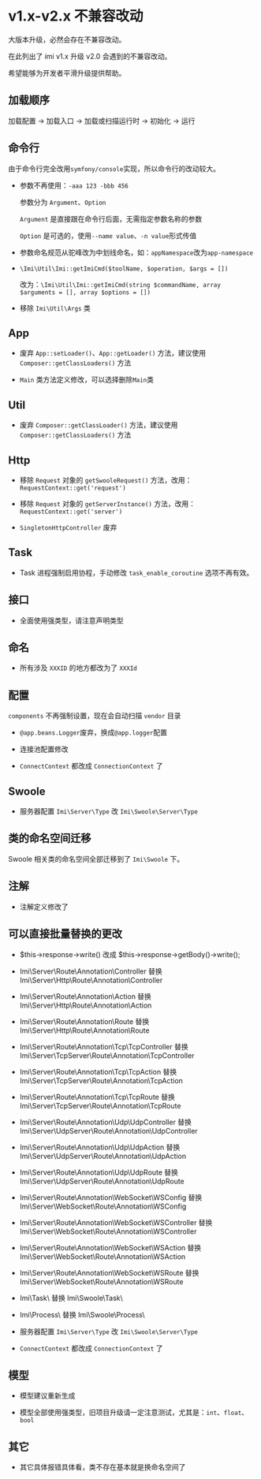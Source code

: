 # v1.x-v2.x 不兼容改动

大版本升级，必然会存在不兼容改动。

在此列出了 imi v1.x 升级 v2.0 会遇到的不兼容改动。

希望能够为开发者平滑升级提供帮助。

## 加载顺序

加载配置 → 加载入口 → 加载或扫描运行时 → 初始化 → 运行

## 命令行

由于命令行完全改用`symfony/console`实现，所以命令行的改动较大。

* 参数不再使用：`-aaa 123 -bbb 456`

  参数分为 `Argument`、`Option`

  `Argument` 是直接跟在命令行后面，无需指定参数名称的参数

  `Option` 是可选的，使用`--name value`、`-n value`形式传值

* 参数命名规范从驼峰改为中划线命名，如：`appNamespace`改为`app-namespace`

* `\Imi\Util\Imi::getImiCmd($toolName, $operation, $args = [])`

  改为：`\Imi\Util\Imi::getImiCmd(string $commandName, array $arguments = [], array $options = [])`

* 移除 `Imi\Util\Args` 类

## App

* 废弃 `App::setLoader()`、`App::getLoader()` 方法，建议使用 `Composer::getClassLoaders()` 方法

* `Main` 类方法定义修改，可以选择删除`Main`类

## Util

* 废弃 `Composer::getClassLoader()` 方法，建议使用 `Composer::getClassLoaders()` 方法

## Http

* 移除 `Request` 对象的 `getSwooleRequest()` 方法，改用：`RequestContext::get('request')`

* 移除 `Request` 对象的 `getServerInstance()` 方法，改用：`RequestContext::get('server')`

* `SingletonHttpController` 废弃

## Task

* Task 进程强制启用协程，手动修改 `task_enable_coroutine` 选项不再有效。

## 接口

* 全面使用强类型，请注意声明类型

## 命名

* 所有涉及 `XXXID` 的地方都改为了 `XXXId`

## 配置

`components` 不再强制设置，现在会自动扫描 `vendor` 目录

* `@app.beans.Logger`废弃，换成`@app.logger`配置

* 连接池配置修改

* `ConnectContext` 都改成 `ConnectionContext` 了

## Swoole

* 服务器配置 `Imi\Server\Type` 改 `Imi\Swoole\Server\Type`

## 类的命名空间迁移

Swoole 相关类的命名空间全部迁移到了 `Imi\Swoole` 下。

## 注解

* 注解定义修改了

## 可以直接批量替换的更改

* $this->response->write() 改成 $this->response->getBody()->write();

* Imi\Server\Route\Annotation\Controller 替换 Imi\Server\Http\Route\Annotation\Controller

* Imi\Server\Route\Annotation\Action 替换 Imi\Server\Http\Route\Annotation\Action

* Imi\Server\Route\Annotation\Route 替换 Imi\Server\Http\Route\Annotation\Route

* Imi\Server\Route\Annotation\Tcp\TcpController 替换 Imi\Server\TcpServer\Route\Annotation\TcpController

* Imi\Server\Route\Annotation\Tcp\TcpAction 替换 Imi\Server\TcpServer\Route\Annotation\TcpAction

* Imi\Server\Route\Annotation\Tcp\TcpRoute 替换 Imi\Server\TcpServer\Route\Annotation\TcpRoute

* Imi\Server\Route\Annotation\Udp\UdpController 替换 Imi\Server\UdpServer\Route\Annotation\UdpController

* Imi\Server\Route\Annotation\Udp\UdpAction 替换 Imi\Server\UdpServer\Route\Annotation\UdpAction

* Imi\Server\Route\Annotation\Udp\UdpRoute 替换 Imi\Server\UdpServer\Route\Annotation\UdpRoute

* Imi\Server\Route\Annotation\WebSocket\WSConfig 替换 Imi\Server\WebSocket\Route\Annotation\WSConfig

* Imi\Server\Route\Annotation\WebSocket\WSController 替换 Imi\Server\WebSocket\Route\Annotation\WSController

* Imi\Server\Route\Annotation\WebSocket\WSAction 替换 Imi\Server\WebSocket\Route\Annotation\WSAction

* Imi\Server\Route\Annotation\WebSocket\WSRoute 替换 Imi\Server\WebSocket\Route\Annotation\WSRoute

* Imi\Task\ 替换 Imi\Swoole\Task\

* Imi\Process\ 替换 Imi\Swoole\Process\

* 服务器配置 `Imi\Server\Type` 改 `Imi\Swoole\Server\Type`

* `ConnectContext` 都改成 `ConnectionContext` 了

## 模型

* 模型建议重新生成

* 模型全部使用强类型，旧项目升级请一定注意测试，尤其是：`int`、`float`、`bool`

## 其它

* 其它具体报错具体看，类不存在基本就是换命名空间了
